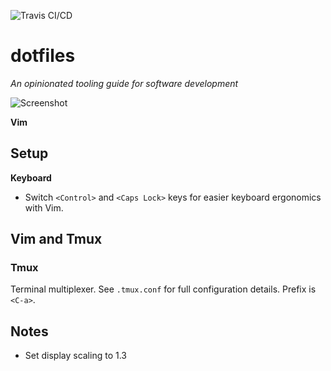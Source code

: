 ![Travis CI/CD](https://travis-ci.org/pindaroso/dotfiles.svg?branch=master)

# dotfiles

*An opinionated tooling guide for software development*

![Screenshot](https://raw.githubusercontent.com/pindaroso/dotfiles/master/images/ss.png)

**Vim**

## Setup

**Keyboard**

* Switch `<Control>` and `<Caps Lock>` keys for easier keyboard ergonomics with Vim.

## Vim and Tmux

### Tmux

Terminal multiplexer. See `.tmux.conf` for full configuration details. Prefix is `<C-a>`.

## Notes

- Set display scaling to 1.3

